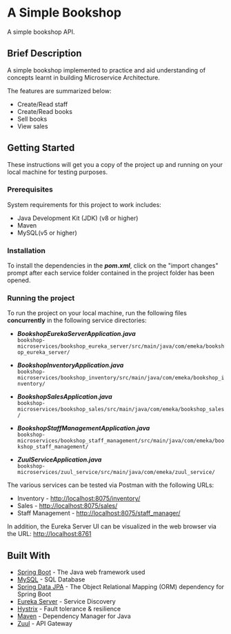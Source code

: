 # A Simple Bookshop
A simple bookshop API. 

## Brief Description
A simple bookshop implemented to practice and aid understanding of concepts learnt in building Microservice Architecture.

The features are summarized below:
* Create/Read staff
* Create/Read books 
* Sell books
* View sales

## Getting Started
These instructions will get you a copy of the project up and running on your local machine for testing purposes.

### Prerequisites
System requirements for this project to work includes:
* Java Development Kit (JDK) (v8 or higher)
* Maven 
* MySQL(v5 or higher)

### Installation
To install the dependencies in the ***pom.xml***, click on the "import changes" prompt after each service folder contained in the project folder has been opened.

### Running the project
To run the project on your local machine, run the following files **concurrently** in the following service directories:  
* ***BookshopEurekaServerApplication.java***  
`bookshop-microservices/bookshop_eureka_server/src/main/java/com/emeka/bookshop_eureka_server/`

* ***BookshopInventoryApplication.java***  
`bookshop-microservices/bookshop_inventory/src/main/java/com/emeka/bookshop_inventory/`

* ***BookshopSalesApplication.java***  
`bookshop-microservices/bookshop_sales/src/main/java/com/emeka/bookshop_sales/`

* ***BookshopStaffManagementApplication.java***  
`bookshop-microservices/bookshop_staff_management/src/main/java/com/emeka/bookshop_staff_management/`

* ***ZuulServiceApplication.java***  
`bookshop-microservices/zuul_service/src/main/java/com/emeka/zuul_service/`


The various services can be tested via Postman with the following URLs: 
* Inventory - [http://localhost:8075/inventory/]()  
* Sales - [http://localhost:8075/sales/]()
* Staff Management - [http://localhost:8075/staff_manager/]()

In addition, the Eureka Server UI can be visualized in the web browser via the URL: [http://localhost:8761]()


## Built With
* [Spring Boot](https://spring.io/projects/spring-boot) - The Java web framework used
* [MySQL](https://www.mysql.com/) - SQL Database
* [Spring Data JPA](https://spring.io/projects/spring-data-jpa) - The Object Relational Mapping (ORM) dependency for Spring Boot
* [Eureka Server](https://cloud.spring.io/spring-cloud-netflix/multi/multi_spring-cloud-eureka-server.html) - Service Discovery
* [Hystrix](https://spring.io/guides/gs/circuit-breaker/) - Fault tolerance & resilience
* [Maven](https://www.npmjs.com/) - Dependency Manager for Java
* [Zuul](https://github.com/Netflix/zuul) - API Gateway
